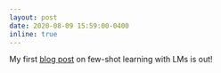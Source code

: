 ```yaml
---
layout: post
date: 2020-08-09 15:59:00-0400
inline: true
---
```

My first [blog post](https://github.com/andreamad8/TASK-ORIENTED-LM-FEWSHOT) on few-shot learning with LMs is out!